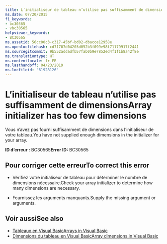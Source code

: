 ```yaml
---
title: L’initialiseur de tableau n’utilise pas suffisamment de dimensions
ms.date: 07/20/2015
f1_keywords:
- bc30565
- vbc30565
helpviewer_keywords:
- BC30565
ms.assetid: 56cc00c3-c317-45bf-bd02-dbacce12958e
ms.openlocfilehash: cd71707d04203d052b3f099e98f71179917f2441
ms.sourcegitcommit: 9b552addadfb57fab0b9e7852ed4f1f1b8a42f8e
ms.translationtype: HT
ms.contentlocale: fr-FR
ms.lasthandoff: 04/23/2019
ms.locfileid: "61928126"
---
```

# <a name="array-initializer-has-too-few-dimensions"></a><span data-ttu-id="ceb0c-102">L’initialiseur de tableau n’utilise pas suffisamment de dimensions</span><span class="sxs-lookup"><span data-stu-id="ceb0c-102">Array initializer has too few dimensions</span></span>
<span data-ttu-id="ceb0c-103">Vous n’avez pas fourni suffisamment de dimensions dans l’initialiseur de votre tableau.</span><span class="sxs-lookup"><span data-stu-id="ceb0c-103">You have not supplied enough dimensions in the initializer for your array.</span></span>  
  
 <span data-ttu-id="ceb0c-104">**ID d’erreur :** BC30565</span><span class="sxs-lookup"><span data-stu-id="ceb0c-104">**Error ID:** BC30565</span></span>  
  
## <a name="to-correct-this-error"></a><span data-ttu-id="ceb0c-105">Pour corriger cette erreur</span><span class="sxs-lookup"><span data-stu-id="ceb0c-105">To correct this error</span></span>  
  
- <span data-ttu-id="ceb0c-106">Vérifiez votre initialiseur de tableau pour déterminer le nombre de dimensions nécessaire.</span><span class="sxs-lookup"><span data-stu-id="ceb0c-106">Check your array initializer to determine how many dimensions are necessary.</span></span>  
  
- <span data-ttu-id="ceb0c-107">Fournissez les arguments manquants.</span><span class="sxs-lookup"><span data-stu-id="ceb0c-107">Supply the missing argument or arguments.</span></span>  
  
## <a name="see-also"></a><span data-ttu-id="ceb0c-108">Voir aussi</span><span class="sxs-lookup"><span data-stu-id="ceb0c-108">See also</span></span>

- [<span data-ttu-id="ceb0c-109">Tableaux en Visual Basic</span><span class="sxs-lookup"><span data-stu-id="ceb0c-109">Arrays in Visual Basic</span></span>](~/docs/visual-basic/programming-guide/language-features/arrays/index.md)
- [<span data-ttu-id="ceb0c-110">Dimensions du tableau en Visual Basic</span><span class="sxs-lookup"><span data-stu-id="ceb0c-110">Array dimensions in Visual Basic</span></span>](~/docs/visual-basic/programming-guide/language-features/arrays/array-dimensions.md)
